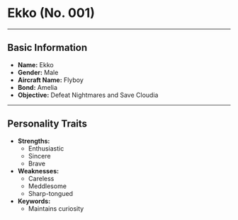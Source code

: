 # Ekko (No. 001)


---

## Basic Information

* **Name:** Ekko
* **Gender:** Male
* **Aircraft Name:** Flyboy
* **Bond:** Amelia
* **Objective:** Defeat Nightmares and Save Cloudia

---

## Personality Traits

* **Strengths:**
   * Enthusiastic
   * Sincere
   * Brave
* **Weaknesses:**
   * Careless
   * Meddlesome
   * Sharp-tongued
* **Keywords:**
   * Maintains curiosity

